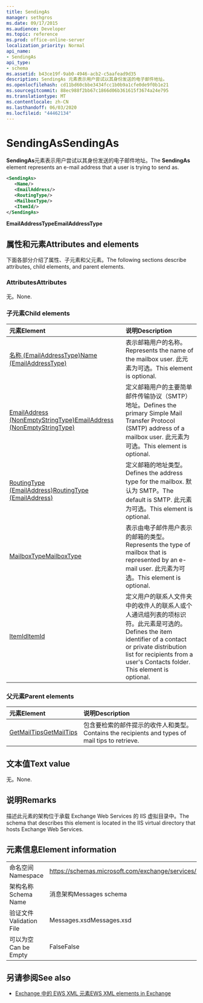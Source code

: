 ```yaml
---
title: SendingAs
manager: sethgros
ms.date: 09/17/2015
ms.audience: Developer
ms.topic: reference
ms.prod: office-online-server
localization_priority: Normal
api_name:
- SendingAs
api_type:
- schema
ms.assetid: b43ce19f-9ab0-4946-acb2-c5aafead9d35
description: SendingAs 元素表示用户尝试以其身份发送的电子邮件地址。
ms.openlocfilehash: cd11bd60cbbe3434fcc1b0b9a1cfe0de9f0b1e21
ms.sourcegitcommit: 88ec988f2bb67c1866d06b361615f3674a24e795
ms.translationtype: MT
ms.contentlocale: zh-CN
ms.lasthandoff: 06/03/2020
ms.locfileid: "44462134"
---
```

# <a name="sendingas"></a><span data-ttu-id="822fc-103">SendingAs</span><span class="sxs-lookup"><span data-stu-id="822fc-103">SendingAs</span></span>

<span data-ttu-id="822fc-104">**SendingAs**元素表示用户尝试以其身份发送的电子邮件地址。</span><span class="sxs-lookup"><span data-stu-id="822fc-104">The **SendingAs** element represents an e-mail address that a user is trying to send as.</span></span> 
  
```XML
<SendingAs>
   <Name/>
   <EmailAddress/>
   <RoutingType/>
   <MailboxType/>
   <ItemId/>
</SendingAs>
```

 <span data-ttu-id="822fc-105">**EmailAddressType**</span><span class="sxs-lookup"><span data-stu-id="822fc-105">**EmailAddressType**</span></span>
## <a name="attributes-and-elements"></a><span data-ttu-id="822fc-106">属性和元素</span><span class="sxs-lookup"><span data-stu-id="822fc-106">Attributes and elements</span></span>

<span data-ttu-id="822fc-107">下面各部分介绍了属性、子元素和父元素。</span><span class="sxs-lookup"><span data-stu-id="822fc-107">The following sections describe attributes, child elements, and parent elements.</span></span>
  
### <a name="attributes"></a><span data-ttu-id="822fc-108">Attributes</span><span class="sxs-lookup"><span data-stu-id="822fc-108">Attributes</span></span>

<span data-ttu-id="822fc-109">无。</span><span class="sxs-lookup"><span data-stu-id="822fc-109">None.</span></span>
  
### <a name="child-elements"></a><span data-ttu-id="822fc-110">子元素</span><span class="sxs-lookup"><span data-stu-id="822fc-110">Child elements</span></span>

|<span data-ttu-id="822fc-111">**元素**</span><span class="sxs-lookup"><span data-stu-id="822fc-111">**Element**</span></span>|<span data-ttu-id="822fc-112">**说明**</span><span class="sxs-lookup"><span data-stu-id="822fc-112">**Description**</span></span>|
|:-----|:-----|
|[<span data-ttu-id="822fc-113">名称 (EmailAddressType)</span><span class="sxs-lookup"><span data-stu-id="822fc-113">Name (EmailAddressType)</span></span>](name-emailaddresstype.md) <br/> |<span data-ttu-id="822fc-114">表示邮箱用户的名称。</span><span class="sxs-lookup"><span data-stu-id="822fc-114">Represents the name of the mailbox user.</span></span> <span data-ttu-id="822fc-115">此元素为可选。</span><span class="sxs-lookup"><span data-stu-id="822fc-115">This element is optional.</span></span>  <br/> |
|[<span data-ttu-id="822fc-116">EmailAddress (NonEmptyStringType)</span><span class="sxs-lookup"><span data-stu-id="822fc-116">EmailAddress (NonEmptyStringType)</span></span>](emailaddress-nonemptystringtype.md) <br/> |<span data-ttu-id="822fc-117">定义邮箱用户的主要简单邮件传输协议（SMTP）地址。</span><span class="sxs-lookup"><span data-stu-id="822fc-117">Defines the primary Simple Mail Transfer Protocol (SMTP) address of a mailbox user.</span></span> <span data-ttu-id="822fc-118">此元素为可选。</span><span class="sxs-lookup"><span data-stu-id="822fc-118">This element is optional.</span></span>  <br/> |
|[<span data-ttu-id="822fc-119">RoutingType (EmailAddress)</span><span class="sxs-lookup"><span data-stu-id="822fc-119">RoutingType (EmailAddress)</span></span>](routingtype-emailaddress.md) <br/> |<span data-ttu-id="822fc-120">定义邮箱的地址类型。</span><span class="sxs-lookup"><span data-stu-id="822fc-120">Defines the address type for the mailbox.</span></span> <span data-ttu-id="822fc-121">默认为 SMTP。</span><span class="sxs-lookup"><span data-stu-id="822fc-121">The default is SMTP.</span></span> <span data-ttu-id="822fc-122">此元素为可选。</span><span class="sxs-lookup"><span data-stu-id="822fc-122">This element is optional.</span></span>  <br/> |
|[<span data-ttu-id="822fc-123">MailboxType</span><span class="sxs-lookup"><span data-stu-id="822fc-123">MailboxType</span></span>](mailboxtype.md) <br/> |<span data-ttu-id="822fc-124">表示由电子邮件用户表示的邮箱的类型。</span><span class="sxs-lookup"><span data-stu-id="822fc-124">Represents the type of mailbox that is represented by an e-mail user.</span></span> <span data-ttu-id="822fc-125">此元素为可选。</span><span class="sxs-lookup"><span data-stu-id="822fc-125">This element is optional.</span></span>  <br/> |
|[<span data-ttu-id="822fc-126">ItemId</span><span class="sxs-lookup"><span data-stu-id="822fc-126">ItemId</span></span>](itemid.md) <br/> |<span data-ttu-id="822fc-p105">定义用户的联系人文件夹中的收件人的联系人或个人通讯组列表的项标识符。此元素是可选的。</span><span class="sxs-lookup"><span data-stu-id="822fc-p105">Defines the item identifier of a contact or private distribution list for recipients from a user's Contacts folder. This element is optional.</span></span>  <br/> |
   
### <a name="parent-elements"></a><span data-ttu-id="822fc-129">父元素</span><span class="sxs-lookup"><span data-stu-id="822fc-129">Parent elements</span></span>

|<span data-ttu-id="822fc-130">**元素**</span><span class="sxs-lookup"><span data-stu-id="822fc-130">**Element**</span></span>|<span data-ttu-id="822fc-131">**说明**</span><span class="sxs-lookup"><span data-stu-id="822fc-131">**Description**</span></span>|
|:-----|:-----|
|[<span data-ttu-id="822fc-132">GetMailTips</span><span class="sxs-lookup"><span data-stu-id="822fc-132">GetMailTips</span></span>](getmailtips.md) <br/> |<span data-ttu-id="822fc-133">包含要检索的邮件提示的收件人和类型。</span><span class="sxs-lookup"><span data-stu-id="822fc-133">Contains the recipients and types of mail tips to retrieve.</span></span>  <br/> |
   
## <a name="text-value"></a><span data-ttu-id="822fc-134">文本值</span><span class="sxs-lookup"><span data-stu-id="822fc-134">Text value</span></span>

<span data-ttu-id="822fc-135">无。</span><span class="sxs-lookup"><span data-stu-id="822fc-135">None.</span></span>
  
## <a name="remarks"></a><span data-ttu-id="822fc-136">说明</span><span class="sxs-lookup"><span data-stu-id="822fc-136">Remarks</span></span>

<span data-ttu-id="822fc-137">描述此元素的架构位于承载 Exchange Web Services 的 IIS 虚拟目录中。</span><span class="sxs-lookup"><span data-stu-id="822fc-137">The schema that describes this element is located in the IIS virtual directory that hosts Exchange Web Services.</span></span>
  
## <a name="element-information"></a><span data-ttu-id="822fc-138">元素信息</span><span class="sxs-lookup"><span data-stu-id="822fc-138">Element information</span></span>

|||
|:-----|:-----|
|<span data-ttu-id="822fc-139">命名空间</span><span class="sxs-lookup"><span data-stu-id="822fc-139">Namespace</span></span>  <br/> |https://schemas.microsoft.com/exchange/services/2006/messages  <br/> |
|<span data-ttu-id="822fc-140">架构名称</span><span class="sxs-lookup"><span data-stu-id="822fc-140">Schema Name</span></span>  <br/> |<span data-ttu-id="822fc-141">消息架构</span><span class="sxs-lookup"><span data-stu-id="822fc-141">Messages schema</span></span>  <br/> |
|<span data-ttu-id="822fc-142">验证文件</span><span class="sxs-lookup"><span data-stu-id="822fc-142">Validation File</span></span>  <br/> |<span data-ttu-id="822fc-143">Messages.xsd</span><span class="sxs-lookup"><span data-stu-id="822fc-143">Messages.xsd</span></span>  <br/> |
|<span data-ttu-id="822fc-144">可以为空</span><span class="sxs-lookup"><span data-stu-id="822fc-144">Can be Empty</span></span>  <br/> |<span data-ttu-id="822fc-145">False</span><span class="sxs-lookup"><span data-stu-id="822fc-145">False</span></span>  <br/> |
   
## <a name="see-also"></a><span data-ttu-id="822fc-146">另请参阅</span><span class="sxs-lookup"><span data-stu-id="822fc-146">See also</span></span>



- [<span data-ttu-id="822fc-147">Exchange 中的 EWS XML 元素</span><span class="sxs-lookup"><span data-stu-id="822fc-147">EWS XML elements in Exchange</span></span>](ews-xml-elements-in-exchange.md)

